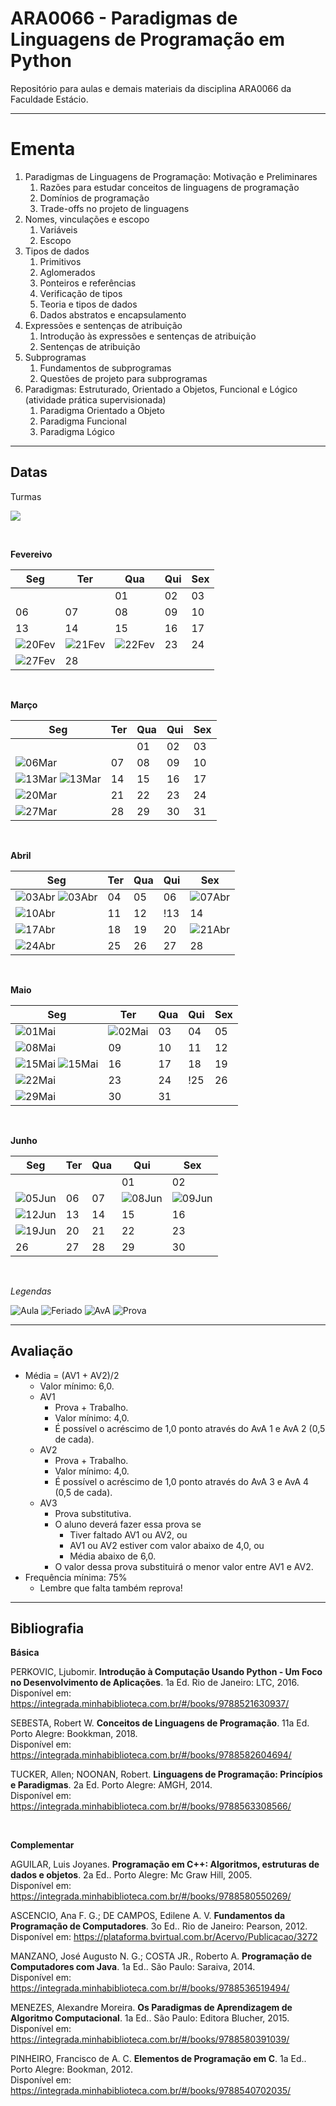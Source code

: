# **ARA0066 - Paradigmas de Linguagens de Programação em Python**

Repositório para aulas e demais materiais da disciplina ARA0066 da Faculdade Estácio.

-----

# **Ementa**

1. Paradigmas de Linguagens de Programação: Motivação e Preliminares
   1. Razões para estudar conceitos de linguagens de programação
   2. Domínios de programação
   3. Trade-offs no projeto de linguagens
2. Nomes, vinculações e escopo
   1. Variáveis
   2. Escopo
3. Tipos de dados
   1. Primitivos
   2. Aglomerados
   3. Ponteiros e referências
   4. Verificação de tipos
   5. Teoria e tipos de dados
   6. Dados abstratos e encapsulamento
4. Expressões e sentenças de atribuição
   1. Introdução às expressões e sentenças de atribuição
   2. Sentenças de atribuição
5. Subprogramas
   1. Fundamentos de subprogramas
   2. Questões de projeto para subprogramas
6. Paradigmas: Estruturado, Orientado a Objetos, Funcional e Lógico (atividade prática supervisionada)
   1. Paradigma Orientado a Objeto
   2. Paradigma Funcional
   3. Paradigma Lógico

-----

## **Datas**

Turmas

![](https://img.shields.io/badge/Segunda-1002-lightgrey)

<br />

**Fevereivo**

| Seg | Ter | Qua | Qui | Sex |
|---|---|---|---|---|
| | | 01 | 02 | 03 |
| 06 | 07 | 08 | 09 | 10 |
| 13 | 14 | 15 | 16 | 17 |
| ![20Fev](https://placehold.co/25/cornflowerblue/white?text=20) | ![21Fev](https://placehold.co/25/cornflowerblue/white?text=21) | ![22Fev](https://placehold.co/25/cornflowerblue/white?text=22) | 23 | 24 |
| ![27Fev](https://placehold.co/25/limegreen/white?text=27) | 28 | | | |

<br />

**Março**

| Seg | Ter | Qua | Qui | Sex |
|---|---|---|---|---|
|    |    | 01 | 02 | 03 |
| ![06Mar](https://placehold.co/25/limegreen/white?text=06) | 07 | 08 | 09 | 10 |
| ![13Mar](https://placehold.co/25/limegreen/white?text=13) ![13Mar](https://placehold.co/25/orange/white?text=13) | 14 | 15 | 16 | 17 |
| ![20Mar](https://placehold.co/25/limegreen/white?text=20) | 21 | 22 | 23 | 24 |
| ![27Mar](https://placehold.co/25/limegreen/white?text=27) | 28 | 29 | 30 | 31 |

<br />

**Abril**

| Seg | Ter | Qua | Qui | Sex |
|---|---|---|---|---|
| ![03Abr](https://placehold.co/25/limegreen/white?text=03) ![03Abr](https://placehold.co/25/orange/white?text=03) | 04 | 05 | 06 | ![07Abr](https://placehold.co/25/cornflowerblue/white?text=07) |
| ![10Abr](https://placehold.co/25/limegreen/white?text=10) | 11 | 12 | !13 | 14 |
| ![17Abr](https://placehold.co/25/limegreen/white?text=17) | 18 | 19 | 20 | ![21Abr](https://placehold.co/25/cornflowerblue/white?text=21) |
| ![24Abr](https://placehold.co/25/red/white?text=24) | 25 | 26 | 27 | 28 |

<br />

**Maio**

| Seg | Ter | Qua | Qui | Sex |
|---|---|---|---|---|
| ![01Mai](https://placehold.co/25/cornflowerblue/white?text=01) | ![02Mai](https://placehold.co/25/orange/white?text=02) | 03 | 04 | 05 |
| ![08Mai](https://placehold.co/25/limegreen/white?text=08) | 09 | 10 | 11 | 12 | 
| ![15Mai](https://placehold.co/25/limegreen/white?text=15) ![15Mai](https://placehold.co/25/orange/white?text=15) | 16 | 17 | 18 | 19 |
| ![22Mai](https://placehold.co/25/limegreen/white?text=22) | 23 | 24 | !25 | 26 |
| ![29Mai](https://placehold.co/25/limegreen/white?text=29) | 30 | 31 |    |    |

<br />

**Junho**

| Seg | Ter | Qua | Qui | Sex |
|---|---|---|---|---|
|    |    |    | 01 | 02 |
| ![05Jun](https://placehold.co/25/red/white?text=05) | 06 | 07 | ![08Jun](https://placehold.co/25/cornflowerblue/white?text=21) | ![09Jun](https://placehold.co/25/cornflowerblue/white?text=09) |
| ![12Jun](https://placehold.co/25/limegreen/white?text=12) | 13 | 14 | 15 | 16 |
| ![19Jun](https://placehold.co/25/red/white?text=19) | 20 | 21 | 22 | 23 |
| 26 | 27 | 28 | 29 | 30 |

<br />

*Legendas*

![Aula](https://img.shields.io/badge/-Aula-limegreen?style=for-the-badge)
![Feriado](https://img.shields.io/badge/-Feriado-cornflowerblue?style=for-the-badge)
![AvA](https://img.shields.io/badge/-Avaliando_o_Aprendizado-orange?style=for-the-badge)
![Prova](https://img.shields.io/badge/-Prova-red?style=for-the-badge)

-----

## **Avaliação**

* Média = (AV1 + AV2)/2
  * Valor mínimo: 6,0.
  * AV1
    * Prova + Trabalho.
    * Valor mínimo: 4,0.
    * É possível o acréscimo de 1,0 ponto através do AvA 1 e AvA 2 (0,5 de cada).
  * AV2
    * Prova + Trabalho.
    * Valor mínimo: 4,0.
    * É possível o acréscimo de 1,0 ponto através do AvA 3 e AvA 4 (0,5 de cada).
  * AV3
    * Prova substitutiva.
    * O aluno deverá fazer essa prova se
      * Tiver faltado AV1 ou AV2, ou
      * AV1 ou AV2 estiver com valor abaixo de 4,0, ou
      * Média abaixo de 6,0.
    * O valor dessa prova substituirá o menor valor entre AV1 e AV2.
* Frequência mínima: 75%
  * Lembre que falta também reprova!

-----

## **Bibliografia**

**Básica**

PERKOVIC, Ljubomir. **Introdução à Computação Usando Python ­- Um Foco no Desenvolvimento de Aplicações**. 1a Ed. Rio de Janeiro: LTC, 2016. <br>
Disponível em: https://integrada.minhabiblioteca.com.br/#/books/9788521630937/

SEBESTA, Robert W. **Conceitos de Linguagens de Programação**. 11a Ed. Porto Alegre: Bookkman, 2018. <br>
Disponível em: https://integrada.minhabiblioteca.com.br/#/books/9788582604694/

TUCKER, Allen; NOONAN, Robert. **Linguagens de Programação: Princípios e Paradigmas**. 2a Ed. Porto Alegre: AMGH, 2014. <br>
Disponível em: https://integrada.minhabiblioteca.com.br/#/books/9788563308566/

<br />

**Complementar**

AGUILAR, Luis Joyanes. **Programação em C++: Algoritmos, estruturas de dados e objetos**. 2a Ed.. Porto Alegre: Mc Graw Hill, 2005. <br>
Disponível em: https://integrada.minhabiblioteca.com.br/#/books/9788580550269/

ASCENCIO, Ana F. G.; DE CAMPOS, Edilene A. V. **Fundamentos da Programação de Computadores**. 3o Ed.. Rio de Janeiro: Pearson, 2012. <br>
Disponível em: https://plataforma.bvirtual.com.br/Acervo/Publicacao/3272

MANZANO, José Augusto N. G.; COSTA JR., Roberto A. **Programação de Computadores com Java**. 1a Ed.. São Paulo: Saraiva, 2014. <br>
Disponível em: https://integrada.minhabiblioteca.com.br/#/books/9788536519494/

MENEZES, Alexandre Moreira. **Os Paradigmas de Aprendizagem de Algoritmo Computacional**. 1a Ed.. São Paulo: Editora Blucher, 2015. <br>
Disponível em: https://integrada.minhabiblioteca.com.br/#/books/9788580391039/

PINHEIRO, Francisco de A. C. **Elementos de Programação em C**. 1a Ed.. Porto Alegre: Bookman, 2012. <br>
Disponível em: https://integrada.minhabiblioteca.com.br/#/books/9788540702035/